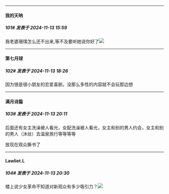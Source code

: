 ﻿
*****

####  我的天呐  
##### 101#       发表于 2024-11-13 15:59

我老婆珊璞怎么还不出来,等不及要听她说你好了<img src="https://static.saraba1st.com/image/smiley/face2017/074.png" referrerpolicy="no-referrer">


*****

####  第七月球  
##### 102#       发表于 2024-11-13 18:26

因为很是很小朋友的恋爱喜剧，没那么多性的内容就不会玩那边想


*****

####  满月诗篇  
##### 103#       发表于 2024-11-13 20:11

后面还有女主洗澡被人看光，女配洗澡被人看光，女主和别的男人约会，女主和别的男人（沐丝）去温泉旅行等等等等

放现在观众撕书了


*****

####  Lawliet.L  
##### 104#       发表于 2024-11-13 20:30

楼上说少女革命不知道对新观众有多少吸引力？<img src="https://static.saraba1st.com/image/smiley/face2017/034.png" referrerpolicy="no-referrer">

